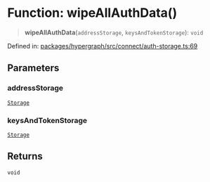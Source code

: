 # Function: wipeAllAuthData()

> **wipeAllAuthData**(`addressStorage`, `keysAndTokenStorage`): `void`

Defined in: [packages/hypergraph/src/connect/auth-storage.ts:69](https://github.com/hashirpm/hypergraph/blob/ab4ea1cdb9430798142e0d735aac9d31c2cf0ae0/packages/hypergraph/src/connect/auth-storage.ts#L69)

## Parameters

### addressStorage

[`Storage`](../type-aliases/Storage.md)

### keysAndTokenStorage

[`Storage`](../type-aliases/Storage.md)

## Returns

`void`
